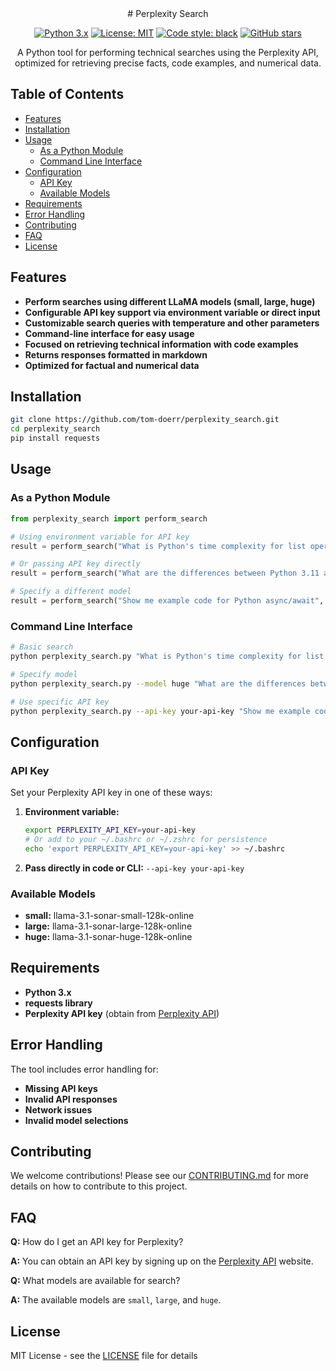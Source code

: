 <div style="text-align: center;">
# Perplexity Search

[![Python 3.x](https://img.shields.io/badge/python-3.x-blue.svg?style=flat-square&logo=python&logoColor=white)](https://www.python.org/downloads/)
[![License: MIT](https://img.shields.io/badge/License-MIT-yellow.svg?style=flat-square&logo=mit&logoColor=white)](https://opensource.org/licenses/MIT)
[![Code style: black](https://img.shields.io/badge/code%20style-black-000000.svg?style=flat-square&logo=black&logoColor=white)](https://github.com/psf/black)
[![GitHub stars](https://img.shields.io/github/stars/tom-doerr/perplexity_search?style=social&logo=github)](https://github.com/tom-doerr/perplexity_search)

A Python tool for performing technical searches using the Perplexity API, optimized for retrieving precise facts, code examples, and numerical data.
</div>

## Table of Contents

- [Features](#features)
- [Installation](#installation)
- [Usage](#usage)
  - [As a Python Module](#as-a-python-module)
  - [Command Line Interface](#command-line-interface)
- [Configuration](#configuration)
  - [API Key](#api-key)
  - [Available Models](#available-models)
- [Requirements](#requirements)
- [Error Handling](#error-handling)
- [Contributing](#contributing)
- [FAQ](#faq)
- [License](#license)

## Features

- **Perform searches using different LLaMA models (small, large, huge)**
- **Configurable API key support via environment variable or direct input**
- **Customizable search queries with temperature and other parameters**
- **Command-line interface for easy usage**
- **Focused on retrieving technical information with code examples**
- **Returns responses formatted in markdown**
- **Optimized for factual and numerical data**

## Installation

```bash
git clone https://github.com/tom-doerr/perplexity_search.git
cd perplexity_search
pip install requests
```

## Usage

### As a Python Module

```python
from perplexity_search import perform_search

# Using environment variable for API key
result = perform_search("What is Python's time complexity for list operations?")

# Or passing API key directly
result = perform_search("What are the differences between Python 3.11 and 3.12?", api_key="your-api-key")

# Specify a different model
result = perform_search("Show me example code for Python async/await", model="llama-3.1-sonar-huge-128k-online")
```

### Command Line Interface

```bash
# Basic search
python perplexity_search.py "What is Python's time complexity for list operations?"

# Specify model
python perplexity_search.py --model huge "What are the differences between Python 3.11 and 3.12?"

# Use specific API key
python perplexity_search.py --api-key your-api-key "Show me example code for Python async/await"
```

## Configuration

### API Key

Set your Perplexity API key in one of these ways:
1. **Environment variable:**
   ```bash
   export PERPLEXITY_API_KEY=your-api-key
   # Or add to your ~/.bashrc or ~/.zshrc for persistence
   echo 'export PERPLEXITY_API_KEY=your-api-key' >> ~/.bashrc
   ```
2. **Pass directly in code or CLI:** `--api-key your-api-key`

### Available Models

- **small:** llama-3.1-sonar-small-128k-online
- **large:** llama-3.1-sonar-large-128k-online
- **huge:** llama-3.1-sonar-huge-128k-online

## Requirements

- **Python 3.x**
- **requests library**
- **Perplexity API key** (obtain from [Perplexity API](https://docs.perplexity.ai/))

## Error Handling

The tool includes error handling for:
- **Missing API keys**
- **Invalid API responses**
- **Network issues**
- **Invalid model selections**

## Contributing

We welcome contributions! Please see our [CONTRIBUTING.md](CONTRIBUTING.md) for more details on how to contribute to this project.

## FAQ

**Q:** How do I get an API key for Perplexity?

**A:** You can obtain an API key by signing up on the [Perplexity API](https://docs.perplexity.ai/) website.

**Q:** What models are available for search?

**A:** The available models are `small`, `large`, and `huge`.

## License

MIT License - see the [LICENSE](LICENSE) file for details
